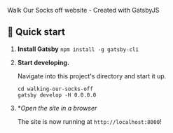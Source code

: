 Walk Our Socks off website - Created with GatsbyJS


## 🚀 Quick start

1.  **Install Gatsby**
    ```npm install -g gatsby-cli```


2.  **Start developing.**

    Navigate into this project's directory and start it up.

    ```shell
    cd walking-our-socks-off
    gatsby develop -H 0.0.0.0
    ```

3.  **Open the site in a browser*

    The site is now running at `http://localhost:8000`!
